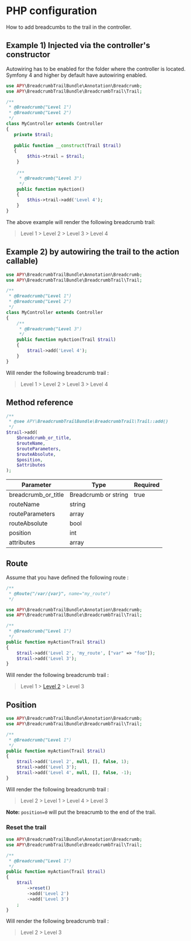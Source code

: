 # PHP configuration

How to add breadcumbs to the trail in the controller.

## Example 1) Injected via the controller's constructor 

Autowiring has to be enabled for the folder where the controller is located. Symfony 4 and higher
by default have autowiring enabled.

```php
use APY\BreadcrumbTrailBundle\Annotation\Breadcrumb;
use APY\BreadcrumbTrailBundle\BreadcrumbTrail\Trail;

/**
 * @Breadcrumb("Level 1")
 * @Breadcrumb("Level 2")
 */
class MyController extends Controller
{
   private $trail;
   
   public function __construct(Trail $trail)
   {
        $this->trail = $trail;
    }
    
    /**
     * @Breadcrumb("Level 3")
     */
    public function myAction()
    {
        $this->trail->add('Level 4');
    }
}
```

The above example will render the following breadcrumb trail:

> Level 1 > Level 2 > Level 3 > Level 4

## Example 2) by autowiring the trail to the action callable)

```php
use APY\BreadcrumbTrailBundle\Annotation\Breadcrumb;
use APY\BreadcrumbTrailBundle\BreadcrumbTrail\Trail;

/**
 * @Breadcrumb("Level 1")
 * @Breadcrumb("Level 2")
 */
class MyController extends Controller
{
    /**
     * @Breadcrumb("Level 3")
     */
    public function myAction(Trail $trail)
    {
        $trail->add('Level 4');
    }
}
```

Will render the following breadcrumb trail :

> Level 1 > Level 2 > Level 3 > Level 4

## Method reference

```php
/**
 * @see APY\BreadcrumbTrailBundle\BreadcrumbTrail\Trail::add()
 */
$trail->add(
    $breadcrumb_or_title,
    $routeName,
    $routeParameters,
    $routeAbsolute,
    $position,
    $attributes
);
```

| Parameter           | Type                 | Required |
|---------------------|----------------------|----------|
| breadcrumb_or_title | Breadcrumb or string | true     |
| routeName           | string               |          |
| routeParameters     | array                |          |
| routeAbsolute       | bool                 |          |
| position            | int                  |          |
| attributes          | array                |          |


## Route

Assume that you have defined the following route :

```php
/**
 * @Route("/var/{var}", name="my_route")
 */
```

```php
use APY\BreadcrumbTrailBundle\Annotation\Breadcrumb;
use APY\BreadcrumbTrailBundle\BreadcrumbTrail\Trail;

/**
 * @Breadcrumb("Level 1")
 */
public function myAction(Trail $trail)
{
    $trail->add('Level 2', 'my_route', ["var" => "foo"]);
    $trail->add('Level 3');
}
```

Will render the following breadcrumb trail :

> Level 1 > [Level 2](http://example.com/var/foo) > Level 3

## Position

```php
use APY\BreadcrumbTrailBundle\Annotation\Breadcrumb;
use APY\BreadcrumbTrailBundle\BreadcrumbTrail\Trail;

/**
 * @Breadcrumb("Level 1")
 */
public function myAction(Trail $trail)
{
    $trail->add('Level 2', null, [], false, 1);
    $trail->add('Level 3');
    $trail->add('Level 4', null, [], false, -1);
}
```

Will render the following breadcrumb trail :

> Level 2 > Level 1 > Level 4 > Level 3

**Note:** `position=0` will put the breacrumb to the end of the trail.

### Reset the trail

```php
use APY\BreadcrumbTrailBundle\Annotation\Breadcrumb;
use APY\BreadcrumbTrailBundle\BreadcrumbTrail\Trail;

/**
 * @Breadcrumb("Level 1")
 */
public function myAction(Trail $trail)
{
    $trail
        ->reset()
        ->add('Level 2')
        ->add('Level 3')
    ;
}
```

Will render the following breadcrumb trail :

> Level 2 > Level 3
